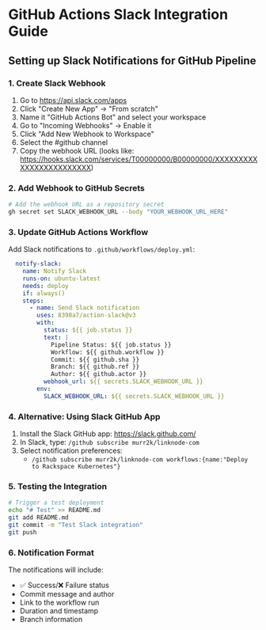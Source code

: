 # GitHub Actions Slack Integration Guide

## Setting up Slack Notifications for GitHub Pipeline

### 1. Create Slack Webhook

1. Go to https://api.slack.com/apps
2. Click "Create New App" → "From scratch"
3. Name it "GitHub Actions Bot" and select your workspace
4. Go to "Incoming Webhooks" → Enable it
5. Click "Add New Webhook to Workspace"
6. Select the #github channel
7. Copy the webhook URL (looks like: https://hooks.slack.com/services/T00000000/B00000000/XXXXXXXXXXXXXXXXXXXXXXXX)

### 2. Add Webhook to GitHub Secrets

```bash
# Add the webhook URL as a repository secret
gh secret set SLACK_WEBHOOK_URL --body "YOUR_WEBHOOK_URL_HERE"
```

### 3. Update GitHub Actions Workflow

Add Slack notifications to `.github/workflows/deploy.yml`:

```yaml
  notify-slack:
    name: Notify Slack
    runs-on: ubuntu-latest
    needs: deploy
    if: always()
    steps:
      - name: Send Slack notification
        uses: 8398a7/action-slack@v3
        with:
          status: ${{ job.status }}
          text: |
            Pipeline Status: ${{ job.status }}
            Workflow: ${{ github.workflow }}
            Commit: ${{ github.sha }}
            Branch: ${{ github.ref }}
            Author: ${{ github.actor }}
          webhook_url: ${{ secrets.SLACK_WEBHOOK_URL }}
        env:
          SLACK_WEBHOOK_URL: ${{ secrets.SLACK_WEBHOOK_URL }}
```

### 4. Alternative: Using Slack GitHub App

1. Install the Slack GitHub app: https://slack.github.com/
2. In Slack, type: `/github subscribe murr2k/linknode-com`
3. Select notification preferences:
   - `/github subscribe murr2k/linknode-com workflows:{name:"Deploy to Rackspace Kubernetes"}`

### 5. Testing the Integration

```bash
# Trigger a test deployment
echo "# Test" >> README.md
git add README.md
git commit -m "Test Slack integration"
git push
```

### 6. Notification Format

The notifications will include:
- ✅ Success/❌ Failure status
- Commit message and author
- Link to the workflow run
- Duration and timestamp
- Branch information